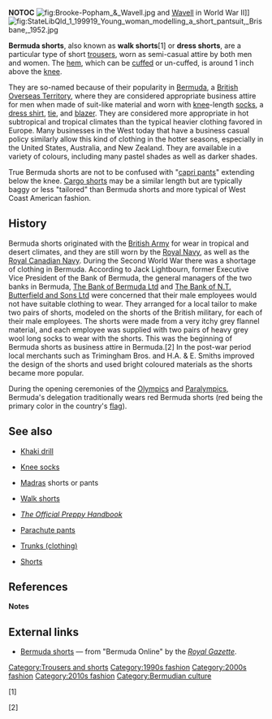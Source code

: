 __NOTOC__
![](Brooke-Popham_&_Wavell.jpg "fig:Brooke-Popham_&_Wavell.jpg") and
[Wavell](Archibald_Wavell "wikilink") in World War II\]\]
![](StateLibQld_1_199919_Young_woman_modelling_a_short_pantsuit,_Brisbane,_1952.jpg "fig:StateLibQld_1_199919_Young_woman_modelling_a_short_pantsuit,_Brisbane,_1952.jpg")

**Bermuda shorts**, also known as **walk shorts**[1] or **dress
shorts**, are a particular type of short
[trousers](trousers "wikilink"), worn as semi-casual attire by both men
and women. The [hem](hem "wikilink"), which can be
[cuffed](cuff "wikilink") or un-cuffed, is around 1 inch above the
[knee](knee "wikilink").

They are so-named because of their popularity in
[Bermuda](Bermuda "wikilink"), a [British Overseas
Territory](British_Overseas_Territory "wikilink"), where they are
considered appropriate business attire for men when made of suit-like
material and worn with [knee](knee "wikilink")-length
[socks](sock "wikilink"), a [dress shirt](dress_shirt "wikilink"),
[tie](necktie "wikilink"), and [blazer](blazer "wikilink"). They are
considered more appropriate in hot subtropical and tropical climates
than the typical heavier clothing favored in Europe. Many businesses in
the West today that have a business casual policy similarly allow this
kind of clothing in the hotter seasons, especially in the United States,
Australia, and New Zealand. They are available in a variety of colours,
including many pastel shades as well as darker shades.

True Bermuda shorts are not to be confused with "[capri
pants](capri_pants "wikilink")" extending below the knee. [Cargo
shorts](Shorts "wikilink") may be a similar length but are typically
baggy or less "tailored" than Bermuda shorts and more typical of West
Coast American fashion.

## History

Bermuda shorts originated with the [British
Army](British_Army "wikilink") for wear in tropical and desert climates,
and they are still worn by the [Royal Navy](Royal_Navy "wikilink"), as
well as the [Royal Canadian Navy](Royal_Canadian_Navy "wikilink").
During the Second World War there was a shortage of clothing in Bermuda.
According to Jack Lightbourn, former Executive Vice President of the
Bank of Bermuda, the general managers of the two banks in Bermuda, [The
Bank of Bermuda Ltd](HSBC_Bank_Bermuda "wikilink") and [The Bank of N.T.
Butterfield and Sons Ltd](Butterfield_Bank "wikilink") were concerned
that their male employees would not have suitable clothing to wear. They
arranged for a local tailor to make two pairs of shorts, modeled on the
shorts of the British military, for each of their male employees. The
shorts were made from a very itchy grey flannel material, and each
employee was supplied with two pairs of heavy grey wool long socks to
wear with the shorts. This was the beginning of Bermuda shorts as
business attire in Bermuda.[2] In the post-war period local merchants
such as Trimingham Bros. and H.A. & E. Smiths improved the design of the
shorts and used bright coloured materials as the shorts became more
popular.

During the opening ceremonies of the [Olympics](Olympics "wikilink") and
[Paralympics](Paralympics "wikilink"), Bermuda's delegation
traditionally wears red Bermuda shorts (red being the primary color in
the country's [flag](Flag_of_Bermuda "wikilink")).

## See also

-   [Khaki drill](Khaki_drill "wikilink")
-   [Knee socks](Knee_socks "wikilink")
-   [Madras](Madras_(cloth) "wikilink") shorts or pants

-   [Walk shorts](Walk_shorts "wikilink")
-   *[The Official Preppy
    Handbook](The_Official_Preppy_Handbook "wikilink")*
-   [Parachute pants](Parachute_pants "wikilink")
-   [Trunks (clothing)](Trunks_(clothing) "wikilink")
-   [Shorts](Shorts#Styles "wikilink")

## References

**Notes**

## External links

-   [Bermuda shorts](http://www.bermuda-online.org/shorts.htm) — from
    "Bermuda Online" by the [*Royal
    Gazette*](The_Royal_Gazette_(Bermuda) "wikilink").

[Category:Trousers and shorts](Category:Trousers_and_shorts "wikilink")
[Category:1990s fashion](Category:1990s_fashion "wikilink")
[Category:2000s fashion](Category:2000s_fashion "wikilink")
[Category:2010s fashion](Category:2010s_fashion "wikilink")
[Category:Bermudian culture](Category:Bermudian_culture "wikilink")

[1]

[2]